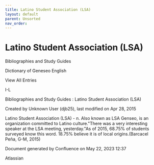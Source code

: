 ```yaml
---
title: Latino Student Association (LSA)
layout: default
parent: Unsorted
nav_order:
---
```


# Latino Student Association (LSA)

Bibliographies and Study Guides

Dictionary of Geneseo English

View All Entries

I-L

Bibliographies and Study Guides : Latino Student Association (LSA)

Created by  Unknown User (djb25), last modified on Apr 28, 2015

Latino Student Association (LSA) - n. Also known as LSA Genseo, is an organization committed to Latino culture.&quot;There was a very interesting speaker at the LSA meeting, yesterday.&quot;As of 2015, 68.75% of students surveyed know this word. 18.75% believe it is of local origins.(Barcacel Peña, G-M, 2015)

Document generated by Confluence on May 22, 2023 12:37

Atlassian
